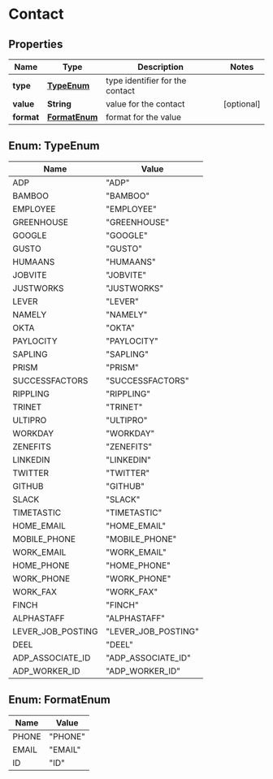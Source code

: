 

# Contact


## Properties

| Name | Type | Description | Notes |
|------------ | ------------- | ------------- | -------------|
|**type** | [**TypeEnum**](#TypeEnum) | type identifier for the contact |  |
|**value** | **String** | value for the contact |  [optional] |
|**format** | [**FormatEnum**](#FormatEnum) | format for the value |  |



## Enum: TypeEnum

| Name | Value |
|---- | -----|
| ADP | &quot;ADP&quot; |
| BAMBOO | &quot;BAMBOO&quot; |
| EMPLOYEE | &quot;EMPLOYEE&quot; |
| GREENHOUSE | &quot;GREENHOUSE&quot; |
| GOOGLE | &quot;GOOGLE&quot; |
| GUSTO | &quot;GUSTO&quot; |
| HUMAANS | &quot;HUMAANS&quot; |
| JOBVITE | &quot;JOBVITE&quot; |
| JUSTWORKS | &quot;JUSTWORKS&quot; |
| LEVER | &quot;LEVER&quot; |
| NAMELY | &quot;NAMELY&quot; |
| OKTA | &quot;OKTA&quot; |
| PAYLOCITY | &quot;PAYLOCITY&quot; |
| SAPLING | &quot;SAPLING&quot; |
| PRISM | &quot;PRISM&quot; |
| SUCCESSFACTORS | &quot;SUCCESSFACTORS&quot; |
| RIPPLING | &quot;RIPPLING&quot; |
| TRINET | &quot;TRINET&quot; |
| ULTIPRO | &quot;ULTIPRO&quot; |
| WORKDAY | &quot;WORKDAY&quot; |
| ZENEFITS | &quot;ZENEFITS&quot; |
| LINKEDIN | &quot;LINKEDIN&quot; |
| TWITTER | &quot;TWITTER&quot; |
| GITHUB | &quot;GITHUB&quot; |
| SLACK | &quot;SLACK&quot; |
| TIMETASTIC | &quot;TIMETASTIC&quot; |
| HOME_EMAIL | &quot;HOME_EMAIL&quot; |
| MOBILE_PHONE | &quot;MOBILE_PHONE&quot; |
| WORK_EMAIL | &quot;WORK_EMAIL&quot; |
| HOME_PHONE | &quot;HOME_PHONE&quot; |
| WORK_PHONE | &quot;WORK_PHONE&quot; |
| WORK_FAX | &quot;WORK_FAX&quot; |
| FINCH | &quot;FINCH&quot; |
| ALPHASTAFF | &quot;ALPHASTAFF&quot; |
| LEVER_JOB_POSTING | &quot;LEVER_JOB_POSTING&quot; |
| DEEL | &quot;DEEL&quot; |
| ADP_ASSOCIATE_ID | &quot;ADP_ASSOCIATE_ID&quot; |
| ADP_WORKER_ID | &quot;ADP_WORKER_ID&quot; |



## Enum: FormatEnum

| Name | Value |
|---- | -----|
| PHONE | &quot;PHONE&quot; |
| EMAIL | &quot;EMAIL&quot; |
| ID | &quot;ID&quot; |




